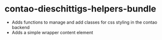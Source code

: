 # contao-dieschittigs-helpers-bundle
- Adds functions to manage and add classes for css styling in the contao backend
- Adds a simple wrapper content element
